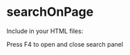 # searchOnPage

Include in your HTML files:
<script src="searchOnPage/searchOnPage.js"></script>
<link href="searchOnPage/searchOnPage.css" rel="stylesheet">

Press F4 to open and close search panel



